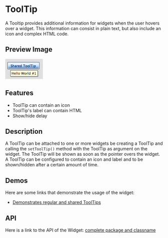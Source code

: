 # ToolTip

A Tooltip provides additional information for widgets when the user hovers over
a widget. This information can consist in plain text, but also include an icon
and complex HTML code.

## Preview Image

![tooltip.png](tooltip.png)

## Features

- ToolTip can contain an icon
- ToolTip's label can contain HTML
- Show/hide delay

## Description

A ToolTip can be attached to one or more widgets be creating a ToolTip and
calling the `setToolTip()` method with the ToolTip as argument on the widget.
The ToolTip will be shown as soon as the pointer overs the widget. A ToolTip can
be configured to contain an icon and label and to be shown/hidden after a
certain amount of time.

## Demos

Here are some links that demonstrate the usage of the widget:

- [Demonstrates regular and shared ToolTips](apps://demobrowser/#widget-Tooltip.html)

## API

Here is a link to the API of the Widget:
[complete package and classname](apps://apiviewer/#qx.ui.tooltip)

